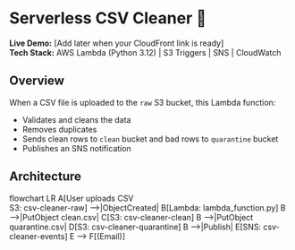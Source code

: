 # Serverless CSV Cleaner 🔧

**Live Demo:** [Add later when your CloudFront link is ready]  
**Tech Stack:** AWS Lambda (Python 3.12) | S3 Triggers | SNS | CloudWatch  

## Overview
When a CSV file is uploaded to the `raw` S3 bucket, this Lambda function:
- Validates and cleans the data  
- Removes duplicates  
- Sends clean rows to `clean` bucket and bad rows to `quarantine` bucket  
- Publishes an SNS notification  

## Architecture
flowchart LR
    A[User uploads CSV<br/>S3: csv-cleaner-raw] -->|ObjectCreated| B[Lambda: lambda_function.py]
    B -->|PutObject clean.csv| C[S3: csv-cleaner-clean]
    B -->|PutObject quarantine.csv| D[S3: csv-cleaner-quarantine]
    B -->|Publish| E[SNS: csv-cleaner-events]
    E --> F[(Email)]

